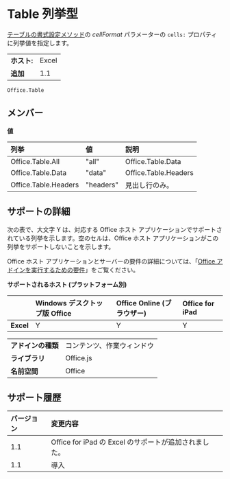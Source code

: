 
# <a name="table-enumeration"></a>Table 列挙型
[テーブルの書式設定メソッド](../../docs/excel/format-tables-in-add-ins-for-excel.md)の _cellFormat_ パラメーターの `cells:` プロパティに列挙値を指定します。

|||
|:-----|:-----|
|**ホスト:**|Excel|
|**追加**|1.1|

```
Office.Table
```

## <a name="members"></a>メンバー


**値**


|**列挙**|**値**|**説明**|
|:-----|:-----|:-----|
|Office.Table.All|"all"|Office.Table.Data|
|Office.Table.Data|"data"|Office.Table.Headers|
|Office.Table.Headers|"headers"|見出し行のみ。|

## <a name="support-details"></a>サポートの詳細


次の表で、大文字 Y は、対応する Office ホスト アプリケーションでサポートされている列挙を示します。空のセルは、Office ホスト アプリケーションがこの列挙をサポートしないことを示します。

Office ホスト アプリケーションとサーバーの要件の詳細については、「[Office アドインを実行するための要件](../../docs/overview/requirements-for-running-office-add-ins.md)」をご覧ください。


**サポートされるホスト (プラットフォーム別)**


||**Windows デスクトップ版 Office**|**Office Online (ブラウザー)**|**Office for iPad**|
|:-----|:-----|:-----|:-----|
|**Excel**|Y|Y|Y|

|||
|:-----|:-----|
|**アドインの種類**|コンテンツ、作業ウィンドウ|
|**ライブラリ**|Office.js|
|**名前空間**|Office|

## <a name="support-history"></a>サポート履歴




|**バージョン**|**変更内容**|
|:-----|:-----|
|1.1|Office for iPad の Excel のサポートが追加されました。|
|1.1|導入|
